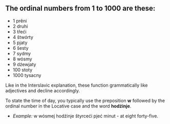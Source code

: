 ## The ordinal numbers from 1 to 1000 are these:
* 1 prěni
* 2 druhi
* 3 třeći
* 4 štwórty
* 5 pjaty
* 6 šesty
* 7 sydmy
* 8 wósmy
* 9 dźewjaty
* 100 stoty
* 1000 tysacny

Like in the Interslavic explanation, these function grammatically like adjectives and decline accordingly.

To state the time of day, you typically use the preposition **w** followed by the ordinal number in the Locative case and the word **hodźinje**.

* *Example:* w wósmej hodźinje štyrceći pjeć minut - at eight forty-five.